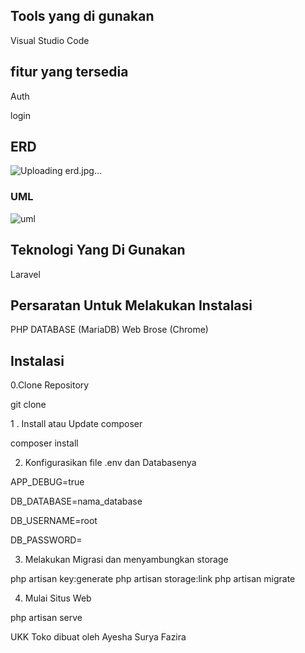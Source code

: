 

## Tools yang di gunakan

Visual Studio Code

## fitur yang tersedia
Auth

  login
## ERD
![Uploading erd.jpg…]()

  

### UML
![uml](https://github.com/user-attachments/assets/c93fc4dc-1d47-4776-a5ae-c25a4c87f4d7)


## Teknologi Yang Di Gunakan
  Laravel
  
## Persaratan Untuk Melakukan Instalasi
  PHP
  DATABASE (MariaDB)
  Web Brose (Chrome)

## Instalasi
0.Clone Repository

git clone

  1 . Install atau Update composer

composer install

2. Konfigurasikan file .env dan Databasenya


APP_DEBUG=true


DB_DATABASE=nama_database


DB_USERNAME=root


DB_PASSWORD=

3. Melakukan Migrasi dan menyambungkan storage

php artisan key:generate
php artisan storage:link
php artisan migrate

4. Mulai Situs Web

php artisan serve


UKK Toko dibuat oleh Ayesha Surya Fazira
